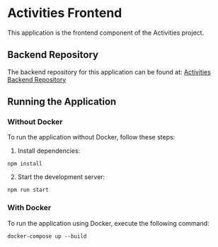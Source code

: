 # Activities Frontend

This application is the frontend component of the Activities project.

## Backend Repository

The backend repository for this application can be found at:
[Activities Backend Repository](https://github.com/Hossam-Ali/activities-backend)

## Running the Application

### Without Docker

To run the application without Docker, follow these steps:

1. Install dependencies:

```
npm install
```

2. Start the development server:

```
npm run start
```

### With Docker

To run the application using Docker, execute the following command:

```
docker-compose up --build
```
